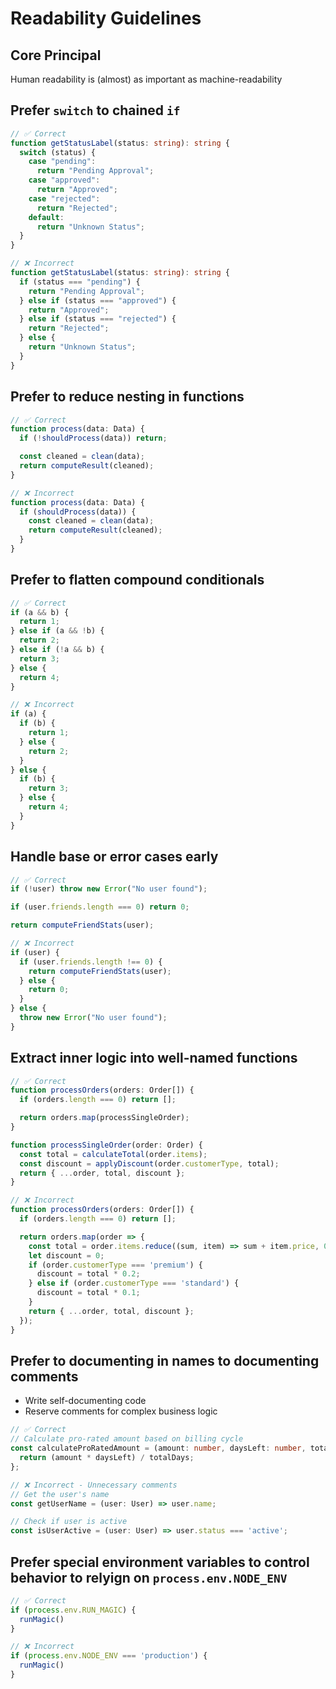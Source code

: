 # Readability Guidelines

## Core Principal

Human readability is (almost) as important as machine-readability

## Prefer `switch` to chained `if`

```ts
// ✅ Correct
function getStatusLabel(status: string): string {
  switch (status) {
    case "pending":
      return "Pending Approval";
    case "approved":
      return "Approved";
    case "rejected":
      return "Rejected";
    default:
      return "Unknown Status";
  }
}

// ❌ Incorrect
function getStatusLabel(status: string): string {
  if (status === "pending") {
    return "Pending Approval";
  } else if (status === "approved") {
    return "Approved";
  } else if (status === "rejected") {
    return "Rejected";
  } else {
    return "Unknown Status";
  }
}
```

## Prefer to reduce nesting in functions
```ts
// ✅ Correct
function process(data: Data) {
  if (!shouldProcess(data)) return;

  const cleaned = clean(data);
  return computeResult(cleaned);
}

// ❌ Incorrect
function process(data: Data) {
  if (shouldProcess(data)) {
    const cleaned = clean(data);
    return computeResult(cleaned);
  }
}
```

## Prefer to flatten compound conditionals

```ts
// ✅ Correct
if (a && b) {
  return 1;
} else if (a && !b) {
  return 2;
} else if (!a && b) {
  return 3;
} else {
  return 4;
}

// ❌ Incorrect
if (a) {
  if (b) {
    return 1;
  } else {
    return 2;
  }
} else {
  if (b) {
    return 3;
  } else {
    return 4;
  }
}
```

## Handle base or error cases early

```ts
// ✅ Correct
if (!user) throw new Error("No user found");

if (user.friends.length === 0) return 0;

return computeFriendStats(user);

// ❌ Incorrect
if (user) {
  if (user.friends.length !== 0) {
    return computeFriendStats(user);
  } else {
    return 0;
  }
} else {
  throw new Error("No user found");
}
```

## Extract inner logic into well-named functions

```ts
// ✅ Correct
function processOrders(orders: Order[]) {
  if (orders.length === 0) return [];

  return orders.map(processSingleOrder);
}

function processSingleOrder(order: Order) {
  const total = calculateTotal(order.items);
  const discount = applyDiscount(order.customerType, total);
  return { ...order, total, discount };
}

// ❌ Incorrect
function processOrders(orders: Order[]) {
  if (orders.length === 0) return [];

  return orders.map(order => {
    const total = order.items.reduce((sum, item) => sum + item.price, 0);
    let discount = 0;
    if (order.customerType === 'premium') {
      discount = total * 0.2;
    } else if (order.customerType === 'standard') {
      discount = total * 0.1;
    }
    return { ...order, total, discount };
  });
}
```

## Prefer to documenting in names to documenting comments

- Write self-documenting code
- Reserve comments for complex business logic

```ts
// ✅ Correct
// Calculate pro-rated amount based on billing cycle
const calculateProRatedAmount = (amount: number, daysLeft: number, totalDays: number) => {
  return (amount * daysLeft) / totalDays;
};

// ❌ Incorrect - Unnecessary comments
// Get the user's name
const getUserName = (user: User) => user.name;

// Check if user is active
const isUserActive = (user: User) => user.status === 'active';
```

## Prefer special environment variables to control behavior to relyign on `process.env.NODE_ENV`

```ts
// ✅ Correct
if (process.env.RUN_MAGIC) {
  runMagic()
}

// ❌ Incorrect
if (process.env.NODE_ENV === 'production') {
  runMagic()
}
```
